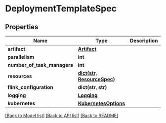 # DeploymentTemplateSpec

## Properties
Name | Type | Description | Notes
------------ | ------------- | ------------- | -------------
**artifact** | [**Artifact**](Artifact.md) |  | [optional] 
**parallelism** | **int** |  | [optional] 
**number_of_task_managers** | **int** |  | [optional] 
**resources** | [**dict(str, ResourceSpec)**](ResourceSpec.md) |  | [optional] 
**flink_configuration** | **dict(str, str)** |  | [optional] 
**logging** | [**Logging**](Logging.md) |  | [optional] 
**kubernetes** | [**KubernetesOptions**](KubernetesOptions.md) |  | [optional] 

[[Back to Model list]](../README.md#documentation-for-models) [[Back to API list]](../README.md#documentation-for-api-endpoints) [[Back to README]](../README.md)


